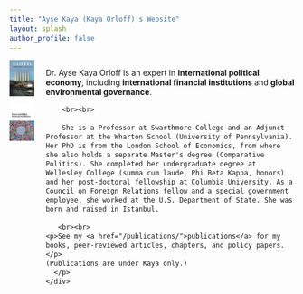 ```yaml
---
title: "Ayse Kaya (Kaya Orloff)'s Website"
layout: splash
author_profile: false
---
```


<section>
  <div style="display: flex; align-items: flex-start; gap: 20px;">
    <div>
      <img src="images/globalinequalitycover.jpg" alt="Book 1" style="width: 200px; margin-bottom: 10px;" />
      <img src="images/bookcover.jpg" alt="Book 2" style="width: 200px;" />
    </div>
    <div>
      <p>
        Dr. Ayse Kaya Orloff is an expert in <strong>international political economy</strong>, including
        <strong>international financial institutions</strong> and <strong>global environmental governance</strong>.

        <br><br>

        She is a Professor at Swarthmore College and an Adjunct Professor at the Wharton School (University of Pennsylvania). Her PhD is from the London School of Economics, from where she also holds a separate Master's degree (Comparative Politics). She completed her undergraduate degree at Wellesley College (summa cum laude, Phi Beta Kappa, honors) and her post-doctoral fellowship at Columbia University. As a Council on Foreign Relations fellow and a special government employee, she worked at the U.S. Department of State. She was born and raised in Istanbul.
        
       <br><br>
    <p>See my <a href="/publications/">publications</a> for my books, peer-reviewed articles, chapters, and policy papers.</p>
    (Publications are under Kaya only.)
      </p>
    </div>
  </div>
</section>







